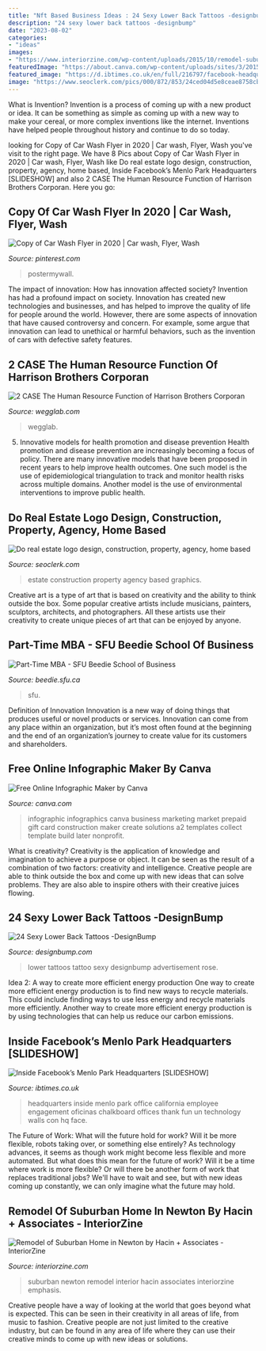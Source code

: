 ```yaml
---
title: "Nft Based Business Ideas : 24 Sexy Lower Back Tattoos -designbump"
description: "24 sexy lower back tattoos -designbump"
date: "2023-08-02"
categories:
- "ideas"
images:
- "https://www.interiorzine.com/wp-content/uploads/2015/10/remodel-suburban-home-newton-4.jpg"
featuredImage: "https://about.canva.com/wp-content/uploads/sites/3/2015/01/business_infographic.png"
featured_image: "https://d.ibtimes.co.uk/en/full/216797/facebook-headquarters.jpg"
image: "https://www.seoclerk.com/pics/000/872/853/24ced04d5e8ceae8758cb90492ab85cd.jpg"
---
```



What is Invention?
Invention is a process of coming up with a new product or idea. It can be something as simple as coming up with a new way to make your cereal, or more complex inventions like the internet. Inventions have helped people throughout history and continue to do so today.

	

		
looking for Copy of Car Wash Flyer in 2020 | Car wash, Flyer, Wash you've visit to the right page. We have 8 Pics about Copy of Car Wash Flyer in 2020 | Car wash, Flyer, Wash like Do real estate logo design, construction, property, agency, home based, Inside Facebook’s Menlo Park Headquarters [SLIDESHOW] and also 2 CASE The Human Resource Function of Harrison Brothers Corporan. Here you go:
		
    
## Copy Of Car Wash Flyer In 2020 | Car Wash, Flyer, Wash

<img loading=lazy src="https://i.pinimg.com/736x/dd/b2/06/ddb2068cdae3e3d13b99a49b83f6757e.jpg" onerror="this.onerror=null;this.src='https://tse1.mm.bing.net/th?id=OIP.5ngQkLwEMPVZ4PFY0idyFgHaKe&amp;pid=15.1';" alt="Copy of Car Wash Flyer in 2020 | Car wash, Flyer, Wash">

_Source: pinterest.com_

>postermywall. 

	

The impact of innovation: How has innovation affected society?
Invention has had a profound impact on society. Innovation has created new technologies and businesses, and has helped to improve the quality of life for people around the world. However, there are some aspects of innovation that have caused controversy and concern. For example, some argue that innovation can lead to unethical or harmful behaviors, such as the invention of cars with defective safety features.

    
## 2 CASE The Human Resource Function Of Harrison Brothers Corporan

<img loading=lazy src="https://wegglab.com/wp-content/uploads/2021/01/image-2390-224x300.png" onerror="this.onerror=null;this.src='https://tse3.mm.bing.net/th?id=OIP.CFu1vIeYWFhiLFAtuQyAcgAAAA&amp;pid=15.1';" alt="2 CASE The Human Resource Function of Harrison Brothers Corporan">

_Source: wegglab.com_

>wegglab. 

	

5) Innovative models for health promotion and disease prevention
Health promotion and disease prevention are increasingly becoming a focus of policy. There are many innovative models that have been proposed in recent years to help improve health outcomes. One such model is the use of epidemiological triangulation to track and monitor health risks across multiple domains. Another model is the use of environmental interventions to improve public health.

    
## Do Real Estate Logo Design, Construction, Property, Agency, Home Based

<img loading=lazy src="https://www.seoclerk.com/pics/000/872/853/24ced04d5e8ceae8758cb90492ab85cd.jpg" onerror="this.onerror=null;this.src='https://tse4.mm.bing.net/th?id=OIP.JM7QTV6M6uh1jLkEkquFzQHaEV&amp;pid=15.1';" alt="Do real estate logo design, construction, property, agency, home based">

_Source: seoclerk.com_

>estate construction property agency based graphics. 

	

Creative art is a type of art that is based on creativity and the ability to think outside the box. Some popular creative artists include musicians, painters, sculptors, architects, and photographers. All these artists use their creativity to create unique pieces of art that can be enjoyed by anyone.

    
## Part-Time MBA - SFU Beedie School Of Business

<img loading=lazy src="https://beedie.sfu.ca/uploads/Images/Global/Surrey-campus.jpg" onerror="this.onerror=null;this.src='https://tse3.mm.bing.net/th?id=OIP.R-iPpJpWhVNjcQ5Q_xrkKwHaEK&amp;pid=15.1';" alt="Part-Time MBA - SFU Beedie School of Business">

_Source: beedie.sfu.ca_

>sfu. 

	

Definition of Innovation
Innovation is a new way of doing things that produces useful or novel products or services. Innovation can come from any place within an organization, but it’s most often found at the beginning and the end of an organization’s journey to create value for its customers and shareholders.

    
## Free Online Infographic Maker By Canva

<img loading=lazy src="https://about.canva.com/wp-content/uploads/sites/3/2015/01/business_infographic.png" onerror="this.onerror=null;this.src='https://tse1.mm.bing.net/th?id=OIP.DoBQ2q83DFzgKHRpF8VF1wHaSh&amp;pid=15.1';" alt="Free Online Infographic Maker by Canva">

_Source: canva.com_

>infographic infographics canva business marketing market prepaid gift card construction maker create solutions a2 templates collect template build later nonprofit. 

	

What is creativity?
Creativity is the application of knowledge and imagination to achieve a purpose or object. It can be seen as the result of a combination of two factors: creativity and intelligence. Creative people are able to think outside the box and come up with new ideas that can solve problems. They are also able to inspire others with their creative juices flowing.

    
## 24 Sexy Lower Back Tattoos -DesignBump

<img loading=lazy src="https://designbump.com/wp-content/uploads/2015/09/the-black-rose-tattoo.jpg" onerror="this.onerror=null;this.src='https://tse4.mm.bing.net/th?id=OIP.75UDR6OZMPhNbTWtfY0rlQHaJ4&amp;pid=15.1';" alt="24 Sexy Lower Back Tattoos -DesignBump">

_Source: designbump.com_

>lower tattoos tattoo sexy designbump advertisement rose. 

	

Idea 2: A way to create more efficient energy production
One way to create more efficient energy production is to find new ways to recycle materials. This could include finding ways to use less energy and recycle materials more efficiently. Another way to create more efficient energy production is by using technologies that can help us reduce our carbon emissions.

    
## Inside Facebook’s Menlo Park Headquarters [SLIDESHOW]

<img loading=lazy src="https://d.ibtimes.co.uk/en/full/216797/facebook-headquarters.jpg" onerror="this.onerror=null;this.src='https://tse3.mm.bing.net/th?id=OIP.eQPlDEbYCgtjGHwg0xJTIwHaEy&amp;pid=15.1';" alt="Inside Facebook’s Menlo Park Headquarters [SLIDESHOW]">

_Source: ibtimes.co.uk_

>headquarters inside menlo park office california employee engagement oficinas chalkboard offices thank fun un technology walls con hq face. 

	

The Future of Work: What will the future hold for work? Will it be more flexible, robots taking over, or something else entirely?
As technology advances, it seems as though work might become less flexible and more automated. But what does this mean for the future of work? Will it be a time where work is more flexible? Or will there be another form of work that replaces traditional jobs? We'll have to wait and see, but with new ideas coming up constantly, we can only imagine what the future may hold.

    
## Remodel Of Suburban Home In Newton By Hacin + Associates - InteriorZine

<img loading=lazy src="https://www.interiorzine.com/wp-content/uploads/2015/10/remodel-suburban-home-newton-4.jpg" onerror="this.onerror=null;this.src='https://tse2.mm.bing.net/th?id=OIP.3kG5mjeq4FmHiH70gnjKrQHaE-&amp;pid=15.1';" alt="Remodel of Suburban Home in Newton by Hacin + Associates - InteriorZine">

_Source: interiorzine.com_

>suburban newton remodel interior hacin associates interiorzine emphasis. 

	

Creative people have a way of looking at the world that goes beyond what is expected. This can be seen in their creativity in all areas of life, from music to fashion. Creative people are not just limited to the creative industry, but can be found in any area of life where they can use their creative minds to come up with new ideas or solutions.


